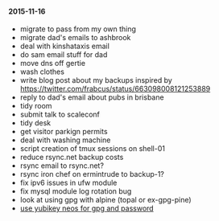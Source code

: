 #### 2015-11-16 ####

- migrate to pass from my own thing
- migrate dad's emails to ashbrook
- deal with kinshataxis email
- do sam email stuff for dad
- move dns off gertie
- wash clothes
- write blog post about my backups inspired by https://twitter.com/frabcus/status/663098008121253889
- reply to dad's email about pubs in brisbane
- tidy room
- submit talk to scaleconf
- tidy desk
- get visitor parkign permits
- deal with washing machine
- script creation of tmux sessions on shell-01
- reduce rsync.net backup costs
- rsync email to rsync.net?
- rsync iron chef on ermintrude to backup-1?
- fix ipv6 issues in ufw module
- fix mysql module log rotation bug
- look at using gpg with alpine (topal or ex-gpg-pine)
- [use yubikey neos for gpg and password](http://viccuad.me/blog/secure-yourself-part-1-airgapped-computer-and-GPG-smartcards/) 
